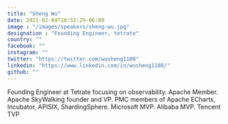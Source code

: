 ```yaml
---
title: "Sheng Wu"
date: 2021-02-04T18:52:29-06:00
image : "/images/speakers/sheng-wu.jpg"
designation : "Founding Engineer, tetrate"
country: ""
facebook: ""
instagram: ""
twitter: "https://twitter.com/wusheng1108"
linkedin: "https://www.linkedin.com/in/wusheng1108/"
github: ""
---
```


Founding Engineer at Tetrate focusing on observability. Apache Member. Apache SkyWalking founder and VP. PMC members of Apache ECharts, Incubator, APISIX, ShardingSphere. Microsoft MVP. Alibaba MVP. Tencent TVP